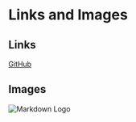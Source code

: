 # Links and Images

## Links
[GitHub](https://github.com)

## Images
![Markdown Logo](https://upload.wikimedia.org/wikipedia/commons/4/48/Markdown-mark.svg)
